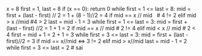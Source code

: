 x = 8
first = 1, last = 8
if (x == 0):
return 0
while first = 1 <= last = 8:
mid = first + (last - first) // 2 = 1 + (8 - 1)//2 = 4
if mid == x // mid   # 4 != 2
elif mid > x //mid    #4 > 2
last = mid - 1 = 3
while first = 1 <= last = 3:
mid = first + (last - first) //2 = 1 + 1 = 2
if mid == x // mid # 2 != 4
elif mid < x // mid # 2 < 4
first = mid + 1 = 2 + 1 = 3
while first = 3 <= last = 3:
mid = first + (last - first)//2 = 3
if mid == x//mid <=> 3 != 2
elif mid > x//mid
last = mid - 1 = 2
while first = 3 <= last = 2 # sai